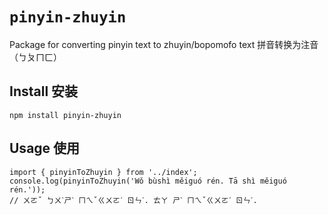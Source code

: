 # `pinyin-zhuyin`

Package for converting pinyin text to zhuyin/bopomofo text
拼音转换为注音（ㄅㄆㄇㄈ）

## Install 安装

`npm install pinyin-zhuyin`

## Usage 使用

```
import { pinyinToZhuyin } from '../index';
console.log(pinyinToZhuyin('Wǒ bùshì měiguó rén. Tā shì měiguó rén.'));
// ㄨㄛˇ ㄅㄨˋㄕˋ ㄇㄟˇㄍㄨㄛˊ ㄖㄣˊ. ㄊㄚ ㄕˋ ㄇㄟˇㄍㄨㄛˊ ㄖㄣˊ.
```
